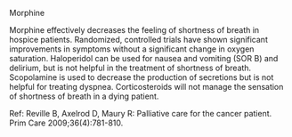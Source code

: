 Morphine

Morphine effectively decreases the feeling of shortness of breath in hospice patients. Randomized, controlled trials have shown significant improvements in symptoms without a significant change in oxygen saturation. Haloperidol can be used for nausea and vomiting (SOR B) and delirium, but is not helpful in the treatment of shortness of breath. Scopolamine is used to decrease the production of secretions but is not helpful for treating dyspnea. Corticosteroids will not manage the sensation of shortness of breath in a dying patient.

Ref:  Reville B, Axelrod D, Maury R: Palliative care for the cancer patient. Prim Care 2009;36(4):781-810.
